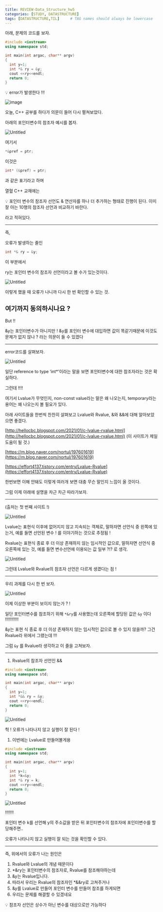 ```yaml
---
title: REVIEW-Data_Structure_hw5
categories: [STUDY, DATASTRUCTURE]
tags: [DATASTRUCTURE,TIL]     # TAG names should always be lowercase
---
```


아래, 문제의 코드를 보자.

```cpp
#include <iostream>
using namespace std;

int main(int argac, char** argv)
{
  int y=1;
  int *& ry = &y;
  cout <<ry<<endl;
  return 0;
}
```

<aside>
💡 error가 발생한다 !!!

![image](https://user-images.githubusercontent.com/105411918/193461100-1789cdbb-50b5-47ac-8d98-07db298ce55d.png)



</aside>

오늘, C++ 공부를 하다가 의문이 들어 다시 펼쳐보았다.

아래의 포인터변수의 참조자 예시를 봅자.

![Untitled](https://s3-us-west-2.amazonaws.com/secure.notion-static.com/e0e387d7-6419-48a3-9fe9-9252f3b68130/Untitled.png)

여기서 

```cpp
*&pref = ptr; 
```

이것은 

```cpp
int* (&pref) = ptr;
```

과 같은 표기라고 하며

열혈 C++ 교재에는

<aside>
💡 포인터 변수의 참조자 선언도 & 연산자를 하나 더 추가하는 형태로 진행이 된다. 이미 잘 아는 10행의 참조자 선언과 비교하기 바란다.

</aside>

라고 적혀있다.

---

즉, 

오류가 발생하는 줄인

```cpp
int *& ry = &y;
```

이 부분에서 

ry는 포인터 변수의 참조자 선언이라고 볼 수가 있는것이다.

![Untitled](https://s3-us-west-2.amazonaws.com/secure.notion-static.com/c524fcb3-73ff-4077-b696-202b199348d4/Untitled.png)

이렇게 했을 때 오류가 나니까 다시 한 번 확인할 수 있는 것.

여기까지 동의하시나요 ?
---

But !! 

&y는 포인터변수가 아니지만 ! &y를 포인터 변수에 대입하면 값이 똑같기때문에 이것도 문제가 없지 않나 ? 라는 의문이 들 수 있겠다

---

error코드를 살펴보자.

![Untitled](https://s3-us-west-2.amazonaws.com/secure.notion-static.com/c537966c-086a-4298-8ca8-14827088223d/Untitled.png)

일단 reference to type ‘int*’이라는 말을 보면 포인터변수에 대한 참조자라는 것은 확실하다.

그런데 !!!!

여기서 Lvalue가 무엇인지, non-const value라는 말은 왜 나오는지, temporary라는 용어는 왜 나오는지 볼 필요가 있다.

아래 사이트들을 한번씩 찬찬히 살펴보고 Lvalue와 Rvalue, &와 &&에 대해 알아보았으면 좋겠다.

[http://hellocbc.blogspot.com/2021/01/c-lvalue-rvalue.html](http://hellocbc.blogspot.com/2021/01/c-lvalue-rvalue.html) (이 사이트가 제일 도움이 될 것.)

[https://m.blog.naver.com/nortul/197601619](https://m.blog.naver.com/nortul/197601619)

[https://effort4137.tistory.com/entry/Lvalue-Rvalue](https://effort4137.tistory.com/entry/Lvalue-Rvalue)

한번보면 이해 안돼도 이렇게 여러개 보면 대충 무슨 말인지 느낌이 올 것이다.

그럼 이제 아래에 설명을 차근 차근 따라가보자.

---
(출처는 첫 번째 사이트 !)

![Untitled](https://s3-us-west-2.amazonaws.com/secure.notion-static.com/516f141e-420d-4bfa-b7e1-db89931d18e5/Untitled.png)

Lvalue는 표현식 이후에 없어지지 않고 지속되는 객체로, 말하자면 선언식 중 왼쪽에 있는거, 예를 들면 선언된 변수 ! 를 이야기하는 것으로 추정됨 !

Rvalue는 표현식 종료 후 더 이상 존재하지 않는 임시적인 값으로, 말하자면 선언식 중 오른쪽에 있는 것, 예를 들면 변수선언에 이용되는 값 일부 ?!? 로 생각.

![Untitled](https://s3-us-west-2.amazonaws.com/secure.notion-static.com/d5cd7eac-816a-4f20-8621-bc9493e1e335/Untitled.png)

그런데 Lvalue와 Rvalue의 참조자 선언은 다르게 생겼다는 점 !

---

우리 과제를 다시 한 번 보자.

![Untitled](https://s3-us-west-2.amazonaws.com/secure.notion-static.com/5934120c-35c9-415f-b6d9-1fad7a9b347b/Untitled.png)

이제 이상한 부분이 보이지 않는가 ?  !

일단 포인터변수를 참조하기 위해 `*&ry`를 사용했는데 오른쪽에 할당된 값은 `&y` 이다 !!!!!!!!!!!

&y는 표현 식 종료 후 더 이상 존재하지 않는 임시적인 값으로 볼 수 있지 않을까? 그건 Rvalue라 위에서 그랬는데 !!!

그럼 `&y` 를 Rvalue라 생각하고 이 줄을 고쳐보자.


---
1. Rvalue의 참조자 선언인 &&

```cpp
#include <iostream>
using namespace std;

int main(int argac, char** argv)
{
  int y=1;
  int *&& ry = &y;
  cout <<ry<<endl;
  return 0;
}
```

![Untitled](https://s3-us-west-2.amazonaws.com/secure.notion-static.com/98303225-e472-4a8e-ab6b-4b3eb1f10b65/Untitled.png)

 

헉 ! 오류가 나타나지 않고 실행이 잘 된다 !

1. 이번에는 Lvalue로 만들어볼게용

```cpp
#include <iostream>
using namespace std;

int main(int argac, char** argv)
{
  int y=1;
  int *k=&y;
  int *& ry = k;
  cout <<ry<<endl;
  return 0;
}
```

![Untitled](https://s3-us-west-2.amazonaws.com/secure.notion-static.com/68c9e65d-7e8c-4fc6-8878-27683d7691dd/Untitled.png)

 !!!!!!!

포인터 변수 k를 선언해 y의 주소값을 받은 뒤 포인터변수의 참조자에 포인터변수를 할당해주면..

오류가 나타나지 않고 실행이 잘 되는 것을 확인할 수 있다.

---

즉, 위에서의 오류가 나는 원인은

1. Rvalue와 Lvalue의 개념 때문이다
2. *&ry는 포인터변수의 참조자로, Rvalue를 참조해야하는데
3. &y는 Rvalue입니다.
4. 따라서 우리는 Rvalue의 참조자인 *&&ry로 고쳐주거나
5. &y를 Lvalue로 만들어 포인터 변수를 만들어 참조를 하게되면
6. 우리는 문제를 해결할 수 있겠네요

<aside>
💡 참조자 선언은 상수가 아닌 변수를 대상으로만 가능하다

</aside>
